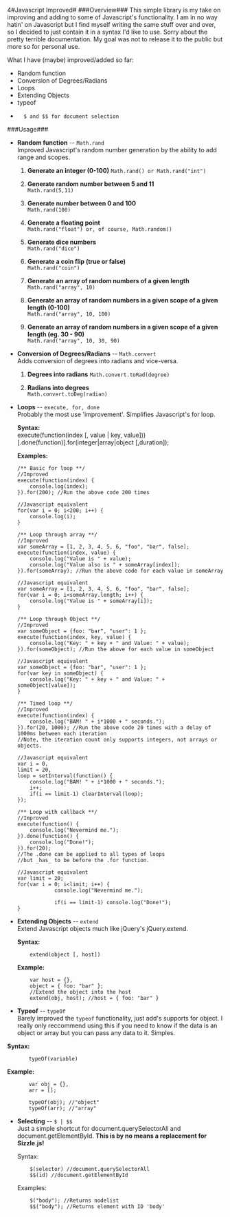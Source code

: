 4#Javascript Improved#
###Overview###
This simple library is my take on improving and adding to some of Javascript's functionality. I am in no way hatin' on Javascript but I find myself writing the same stuff over and over, so I decided to just contain it in a syntax I'd like to use. Sorry about the pretty terrible documentation. My goal was not to release it to the public but more so for personal use. 

What I have (maybe) improved/added so far:

*	Random function
*	Conversion of Degrees/Radians
*	Loops 
*	Extending Objects
*	typeof
*       $ and $$ for document selection

###Usage###

* 	__Random function__ -- `Math.rand`  
	Improved Javascript's random number generation by the ability to add range and scopes.  

	 1. __Generate an integer (0-100)__ 
	 `Math.rand() or Math.rand("int")`

	 2. __Generate random number between 5 and 11__  
	 `Math.rand(5,11)`

	 3. __Generate number between 0 and 100__  
	 `Math.rand(100)`

	 4. __Generate a floating point__  
	 `Math.rand("float") or, of course, Math.random()`
 
	 5. __Generate dice numbers__   
	 `Math.rand("dice")`

	 6. __Generate a coin flip (true or false)__  
	 `Math.rand("coin")`

	 7. __Generate an array of random numbers of a given length__  
	 `Math.rand("array", 10)`

	 8. __Generate an array of random numbers in a given scope of a given length (0-100)__  
	 `Math.rand("array", 10, 100)`

	 9. __Generate an array of random numbers in a given scope of a given length (eg. 30 - 90)__  
	 `Math.rand("array", 10, 30, 90)`
	
	
*	__Conversion of Degrees/Radians__ -- `Math.convert`  
	Adds conversion of degrees into radians and vice-versa.  
	
	1. __Degrees into radians__ 
	`Math.convert.toRad(degree)`
	
	2. __Radians into degrees__  
	`Math.convert.toDeg(radian)`
	

* 	__Loops__ -- `execute, for, done`  
	Probably the most use 'improvement'. Simplifies Javascript's for loop.  
	
	__Syntax:__  
		execute(function(index [, value | key, value]))[.done(function)].for(integer|array|object [,duration]);
		
	__Examples:__ 
	
		/** Basic for loop **/
		//Improved
		execute(function(index) {
			console.log(index);
		}).for(200); //Run the above code 200 times
		
		//Javascript equivalent
		for(var i = 0; i<200; i++) {
			console.log(i);
		}
		
		/** Loop through array **/
		//Improved
		var someArray = [1, 2, 3, 4, 5, 6, "foo", "bar", false];
		execute(function(index, value) {
			console.log("Value is " + value);
			console.log("Value also is " + someArray[index]);
		}).for(someArray); //Run the above code for each value in someArray
		
		//Javascript equivalent
		var someArray = [1, 2, 3, 4, 5, 6, "foo", "bar", false];
		for(var i = 0; i<someArray.length; i++) {
			console.log("Value is " + someArray[i]);
		}
		
		/** Loop through Object **/
		//Improved
		var someObject = {foo: "bar", "user": 1 };
		execute(function(index, key, value) {
			console.log("Key: " + key + " and Value: " + value);
		}).for(someObject); //Run the above for each value in someObject
		
		//Javascript equivalent
		var someObject = {foo: "bar", "user": 1 };
		for(var key in someObject) {
			console.log("Key: " + key + " and Value: " + someObject[value]);
		}
		
        /** Timed loop **/
        //Improved
        execute(function(index) {
            console.log("BAM! " + i*1000 + " seconds.");
        }).for(20, 1000); //Run the above code 20 times with a delay of 1000ms between each iteration
        //Note, the iteration count only supports integers, not arrays or objects.
        
        //Javascript equivalent
        var i = 0,
        limit = 20,
        loop = setInterval(function() {
            console.log("BAM! " + i*1000 + " seconds.");
            i++;
            if(i == limit-1) clearInterval(loop);
        });
        
        /** Loop with callback **/
        //Improved
        execute(function() {
            console.log("Nevermind me.");
        }).done(function() {
            console.log("Done!");
        }).for(20);
        //The .done can be applied to all types of loops
        //but _has_ to be before the .for function.
        
        //Javascript equivalent
        var limit = 20;
		for(var i = 0; i<limit; i++) {
                    console.log("Nevermind me.");
                    
                    if(i == limit-1) console.log("Done!");
		}

*   __Extending Objects__ -- `extend`  
    Extend Javascript objects much like jQuery's jQuery.extend.  
    
    __Syntax:__  

            extend(object [, host])
            
    __Example:__

            var host = {},
            object = { foo: "bar" };
            //Extend the object into the host
            extend(obj, host); //host = { foo: "bar" }
                
                
*   __Typeof__ -- `typeOf`  
   Barely improved the `typeof` functionality, just add's supports for object. I really only reccommend using this if you need to know if the data is an object or array but you can pass any data to it. Simples.  
   
   __Syntax:__ 
 
           typeOf(variable)
       
   __Example:__  

           var obj = {},
           arr = [];
           
           typeOf(obj); //"object"
           typeOf(arr); //"array"
        
*  __Selecting__ -- `$ | $$`  
   Just a simple shortcut for document.querySelectorAll and document.getElementById. __This is by no means a replacement for Sizzle.js!__  
   
   Syntax:

           $(selector) //document.querySelectorAll
           $$(id) //document.getElementById
           
   Examples:

           $("body"); //Returns nodelist
           $$("body"); //Returns element with ID 'body'
                
